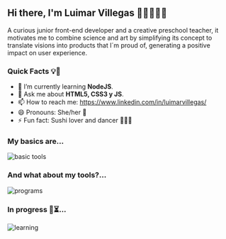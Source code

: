 ## Hi there, I'm Luimar Villegas 👩‍💻👩‍🏫✨

A curious junior front-end developer and a creative preschool teacher, it motivates me to combine science and art by simplifying its concept to
translate visions into products that I´m proud of, generating a
positive impact on user experience.

### Quick Facts 💡👀

- 🌱 I’m currently learning **NodeJS**.
- 💬 Ask me about **HTML5, CSS3 y JS**. 
- 📫 How to reach me: https://www.linkedin.com/in/luimarvillegas/
- 😄 Pronouns: She/her 👸
- ⚡ Fun fact: Sushi lover and dancer 💃💅🎶

### My basics are... 


![basic tools](https://user-images.githubusercontent.com/72896304/122651248-946ac900-d105-11eb-8dbe-be7b70df507f.png)

### And what about my tools?... 

![programs](https://user-images.githubusercontent.com/72896304/122651277-c2500d80-d105-11eb-9a36-0b0a4d569673.png)


### In progress 🔋⏳... 


![learning](https://user-images.githubusercontent.com/72896304/122651286-d09e2980-d105-11eb-9e63-962d775f4dcd.png)

